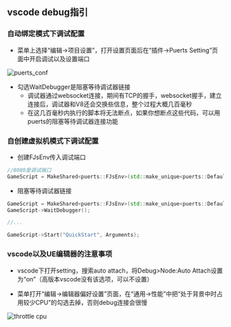 ## vscode debug指引

### 自动绑定模式下调试配置

* 菜单上选择“编辑->项目设置”，打开设置页面后在“插件->Puerts Setting”页面中开启调试以及设置端口

![puerts_conf](../../pic/puerts_conf.png)

* 勾选WaitDebugger是阻塞等待调试器链接
  - 调试器通过websocket连接，期间有TCP的握手，websocket握手，建立连接后，调试器和V8还会交换些信息，整个过程大概几百毫秒
  - 在这几百毫秒内执行的脚本将无法断点，如果你想断点这些代码，可以用puerts的阻塞等待调试器连接功能

### 自创建虚拟机模式下调试配置

* 创建FJsEnv传入调试端口

~~~cpp
//8080是调试端口
GameScript = MakeShared<puerts::FJsEnv>(std::make_unique<puerts::DefaultJSModuleLoader>(TEXT("JavaScript")), std::make_shared<puerts::FDefaultLogger>(), 8080);
~~~

* 阻塞等待调试器链接

~~~cpp
GameScript = MakeShared<puerts::FJsEnv>(std::make_unique<puerts::DefaultJSModuleLoader>(TEXT("JavaScript")), std::make_shared<puerts::FDefaultLogger>(), 8080);
GameScript->WaitDebugger();

//...

GameScript->Start("QuickStart", Arguments);
~~~

### vscode以及UE编辑器的注意事项

* vscode下打开setting，搜索auto attach，将Debug>Node:Auto Attach设置为“on”（高版本vscode没有该选项，可以不设置）


* 菜单打开“编辑->编辑器偏好设置”页面，在“通用->性能”中把“处于背景中时占用较少CPU”的勾选去掉，否则debug连接会很慢

![throttle cpu](../../pic/ue_throttle_cpu.png)
